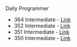 Daily Programmer
<ul>
  <li>364 Intermediate - <a href="https://www.reddit.com/r/dailyprogrammer/comments/8sjcl0/20180620_challenge_364_intermediate_the_ducci/">Link</a></li>
  <li>352 Intermediate - <a href="https://www.reddit.com/r/dailyprogrammer/comments/7z8hrm/20180221_challenge_352_intermediate_7_wonders/">Link</a></li>
  <li>351 Intermediate - <a href="https://www.reddit.com/r/dailyprogrammer/comments/7xkhar/20180214_challenge_351_intermediate_permutation/">Link</a></li>
  <li>350 Intermediate - <a href="https://www.reddit.com/r/dailyprogrammer/comments/7vx85p/20180207_challenge_350_intermediate_balancing_my/">Link</a></li>
</ul>
